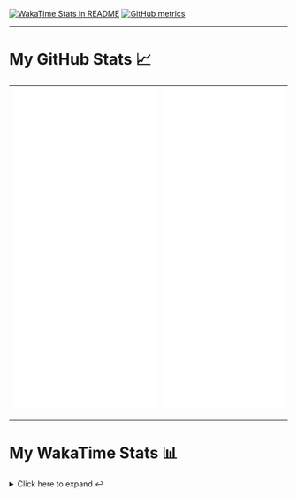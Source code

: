 [![WakaTime Stats in README](https://github.com/LOsioChico/LOsioChico/actions/workflows/waka.yml/badge.svg)](https://github.com/LOsioChico/LOsioChico/actions/workflows/waka.yml) [![GitHub metrics](https://github.com/LOsioChico/LOsioChico/actions/workflows/metrics.yml/badge.svg)](https://github.com/LOsioChico/LOsioChico/actions/workflows/metrics.yml)

---

# My GitHub Stats 📈

| ![](./assets/metrics.svg) | ![](./assets/metrics2.svg) |
| ------------------------- | -------------------------- |

---

# My WakaTime Stats 📊

<details>
<summary>Click here to expand ↩️</summary>
<br>

<!--START_SECTION:waka-->
![Code Time](http://img.shields.io/badge/Code%20Time-1%2C571%20hrs%2039%20mins-blue)

![Lines of code](https://img.shields.io/badge/From%20Hello%20World%20I%27ve%20Written-312.6%20thousand%20lines%20of%20code-blue)

**🐱 My GitHub Data** 

> 📦 498.6 kB Used in GitHub's Storage 
 > 
> 🚫 Not Opted to Hire
 > 
> 📜 13 Public Repositories 
 > 
> 🔑 28 Private Repositories 
 > 
**I'm a Night 🦉** 

```text
🌞 Morning                501 commits         ████░░░░░░░░░░░░░░░░░░░░░   14.79 % 
🌆 Daytime                1016 commits        ███████░░░░░░░░░░░░░░░░░░   29.99 % 
🌃 Evening                1095 commits        ████████░░░░░░░░░░░░░░░░░   32.32 % 
🌙 Night                  776 commits         ██████░░░░░░░░░░░░░░░░░░░   22.90 % 
```
📅 **I'm Most Productive on Saturday** 

```text
Monday                   478 commits         ████░░░░░░░░░░░░░░░░░░░░░   14.11 % 
Tuesday                  501 commits         ████░░░░░░░░░░░░░░░░░░░░░   14.79 % 
Wednesday                382 commits         ███░░░░░░░░░░░░░░░░░░░░░░   11.28 % 
Thursday                 622 commits         █████░░░░░░░░░░░░░░░░░░░░   18.36 % 
Friday                   541 commits         ████░░░░░░░░░░░░░░░░░░░░░   15.97 % 
Saturday                 627 commits         █████░░░░░░░░░░░░░░░░░░░░   18.51 % 
Sunday                   237 commits         ██░░░░░░░░░░░░░░░░░░░░░░░   07.00 % 
```


📊 **This Week I Spent My Time On** 

```text
💬 Programming Languages: 
Scala                    12 hrs 3 mins       █████████████████████░░░░   82.11 % 
TypeScript               1 hr 56 mins        ███░░░░░░░░░░░░░░░░░░░░░░   13.21 % 
YAML                     10 mins             ░░░░░░░░░░░░░░░░░░░░░░░░░   01.24 % 
Markdown                 10 mins             ░░░░░░░░░░░░░░░░░░░░░░░░░   01.14 % 
Bash                     8 mins              ░░░░░░░░░░░░░░░░░░░░░░░░░   00.99 % 
```

**I Mostly Code in TypeScript** 

```text
TypeScript               25 repos            █████████████░░░░░░░░░░░░   51.02 % 
Scala                    3 repos             ██░░░░░░░░░░░░░░░░░░░░░░░   06.12 % 
Python                   3 repos             ██░░░░░░░░░░░░░░░░░░░░░░░   06.12 % 
Astro                    2 repos             █░░░░░░░░░░░░░░░░░░░░░░░░   04.08 % 
Go                       2 repos             █░░░░░░░░░░░░░░░░░░░░░░░░   04.08 % 
```




 Last Updated on 21/07/2024 00:57:33 UTC
<!--END_SECTION:waka-->

## </details>
